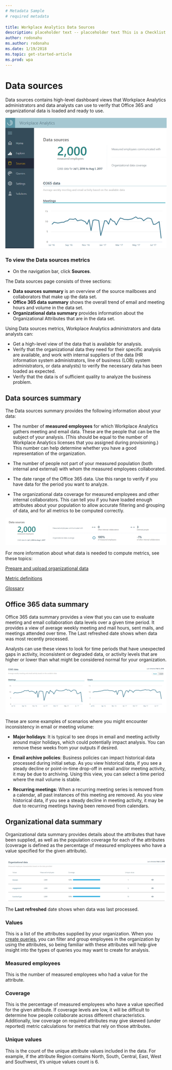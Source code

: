 ```yaml
---
# Metadata Sample
# required metadata

title: Workplace Analytics Data Sources
description: placeholder text -- placceholder text This is a Checklist to introduce what is required to implement Workplace Analytics for your Organization
author: rodonahu
ms.author: rodonahu
ms.date: 1/19/2018
ms.topic: get-started-article
ms.prod: wpa
---
```

# Data sources

Data sources contains high-level dashboard views that Workplace Analytics administrators and data analysts can use to verify that Office 365 and organizational data is loaded and ready to use.

![Data sources](../images/WpA/Use/Data-sources.png)

### To view the Data sources metrics

* On the navigation bar, click **Sources**.

The Data sources page consists of three sections:

* **Data sources summary** is an overview of the source mailboxes and collaborators that make up the data set.
* **Office 365 data summary** shows the overall trend of email and meeting hours and volume in the data set.
* **Organizational data summary** provides information about the Organizational Attributes that are in the data set.

Using Data sources metrics, Workplace Analytics administrators and data analysts can:

* Get a high-level view of the data that is available for analysis.
* Verify that the organizational data they need for their specific analysis are available, and work with internal suppliers of the data (HR information system administrators, line of business (LOB) system administrators, or data analysts) to verify the necessary data has been loaded as expected.
* Verify that the data is of sufficient quality to analyze the business problem.

## Data sources summary
The Data sources summary provides the following information about your data:

* The number of **measured employees** for which Workplace Analytics gathers meeting and email data. These are the people that can be the subject of your analysis. (This should be equal to the number of Workplace Analytics licenses that you assigned during provisioning.) This number can help determine whether you have a good representation of the organization.

* The number of people not part of your measured population (both internal and external) with whom the measured employees collaborated.

* The date range of the Office 365 data. Use this range to verify if you have data for the period you want to analyze.

* The organizational data coverage for measured employees and other internal collaborators. This can tell you if you have loaded enough attributes about your population to allow accurate filtering and grouping of data, and for all metrics to be computed correctly. 

![Data sources summary](../images//WpA/Use/Data-sources-summary.png)

For more information about what data is needed to compute metrics, see these topics:

[Prepare and upload organizational data](../use/Prepare-and-upload-organizational-data.md)

[Metric definitions](../Use/Metric-definitions.md)

[Glossary](../Use/Glossary.md)

## Office 365 data summary
Office 365 data summary provides a view that you can use to evaluate meeting and email collaboration data levels over a given time period. It provides a view of average weekly meeting and mail hours, sent mails, and meetings attended over time. The Last refreshed date shows when data was most recently processed.

Analysts can use these views to look for time periods that have unexpected gaps in activity, inconsistent or degraded data, or activity levels that are higher or lower than what might be considered normal for your organization.

![Data sources summary](../images//WpA/Use/o365-data.png)

These are some examples of scenarios where you might encounter inconsistency in email or meeting volume: 

* **Major holidays**: It is typical to see drops in email and meeting activity around major holidays, which could potentially impact analysis. You can remove these weeks from your outputs if desired.

* **Email archive policies**: Business policies can impact historical data processed during initial setup. As you view historical data, if you see a steady decline or point-in-time drop-off in email and/or meeting activity, it may be due to archiving. Using this view, you can select a time period where the mail volume is stable.

* **Recurring meetings**: When a recurring meeting series is removed from a calendar, all past instances of this meeting are removed. As you view historical data, if you see a steady decline in meeting activity, it may be due to recurring meetings having been removed from calendars.

## Organizational data summary

Organizational data summary provides details about the attributes that have been supplied, as well as the population coverage for each of the attributes (coverage is defined as the percentage of measured employees who have a value specified for the given attribute). 

![Data sources summary](../images//WpA/Use/organizational-data-summary.png)

The **Last refreshed** date shows when data was last processed.

### Values
This is a list of the attributes supplied by your organization. When you [create queries](../Use/Create-queries.md), you can filter and group employees in the organization by using the attributes, so being familiar with these attributes will help give insight into the types of queries you may want to create for analysis.

### Measured employees
This is the number of measured employees who had a value for the attribute.

### Coverage
This is the percentage of measured employees who have a value specified for the given attribute. If coverage levels are low, it will be difficult to determine how people collaborate across different characteristics. Additionally, low coverage on required attributes may give skewed (under reported) metric calculations for metrics that rely on those attributes.

### Unique values
This is the count of the unique attribute values included in the data. For example, if the attribute Region contains North, South, Central, East, West and Southwest, it’s unique values count is 6.